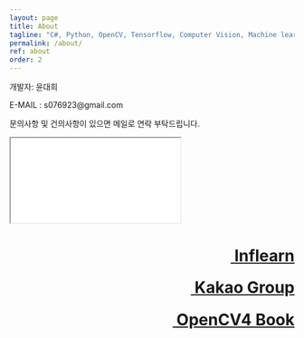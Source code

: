 ```yaml
---
layout: page
title: About
tagline: "C#, Python, OpenCV, Tensorflow, Computer Vision, Machine learning, etc."
permalink: /about/
ref: about
order: 2
---
```


<p class="about_name">개발자: 윤대희</p>

<p class="about_mail">E-MAIL : s076923@gmail.com</p>

<p class="about_text">문의사항 및 건의사항이 있으면 메일로 연락 부탁드립니다.</p>

<iframe src="spaceship.html" class="about_iframe"></iframe>
<!-- 
<br>
<h1><a href="https://www.inflearn.com/course/c-opencv/" class="fas fa-book" style="float:right;">&nbsp;Book</a></h1> -->
<br>
<h1><a href="https://www.inflearn.com/course/c-opencv/" class="fas fa-leaf" style="float:right;">&nbsp;Inflearn</a></h1>
<br>
<h1><a href="https://open.kakao.com/o/gqW5YRE" class="fas fa-comment-dots" style="float:right;">&nbsp;Kakao Group</a></h1>
<br>
<h1><a href="https://wikibook.co.kr/opencv4/" class="fas fa-book" style="float:right;">&nbsp;OpenCV4 Book</a></h1>
<br>
